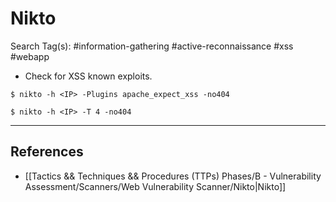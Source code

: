 # Nikto

Search Tag(s): #information-gathering #active-reconnaissance #xss #webapp

- Check for XSS known exploits.

```
$ nikto -h <IP> -Plugins apache_expect_xss -no404

$ nikto -h <IP> -T 4 -no404
```

---
## References

- [[Tactics && Techniques && Procedures (TTPs) Phases/B - Vulnerability Assessment/Scanners/Web Vulnerability Scanner/Nikto|Nikto]]
